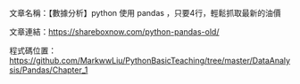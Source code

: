 文章名稱：【數據分析】python 使用 pandas ，只要4行，輕鬆抓取最新的油價

文章連結：https://shareboxnow.com/python-pandas-old/

程式碼位置：https://github.com/MarkwwLiu/PythonBasicTeaching/tree/master/DataAnalysis/Pandas/Chapter_1
